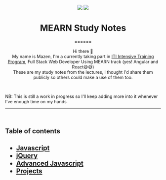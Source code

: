 <div align="center">

<img src="https://img.shields.io/badge/javascript%20-%23323330.svg?&style=for-the-badge&logo=javascript&logoColor=%237DF1E"/> <img src="https://img.shields.io/badge/jquery%20-%230769AD.svg?&style=for-the-badge&logo=jquery&logoColor=white"/>
<h1>MEARN Study Notes</h1>

======




<p>
    Hi there 👋 <br>My name is Mazen, I'm a currently taking part in <a href="http://www.iti.gov.eg/Site/CodeCamp">ITI Intensive Training Program</a>, Full Stack Web Developer Using MEARN track (yes! Angular and React😅😅)<br>
    These are my study notes from the lectures, I thought I'd share them publicly so others could make a use of them too.<br>
</p>
</div>
<br>
<p>
NB: This is still a work in progress so I'll keep adding more into it whenever I've enough time on my hands
</p>
<hr><br>
<h2>Table of contents<h2>

- [Javascript](Javascript/javascript.md)
- [jQuery](jQuery/jQuery.md)
- [Advanced Javascript](advancedJavascript/advJS.md)
- [Projects](Projects/projects.md)